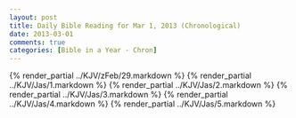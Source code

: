```yaml
---
layout: post
title: Daily Bible Reading for Mar 1, 2013 (Chronological)
date: 2013-03-01
comments: true
categories: [Bible in a Year - Chron]
---
```

{% render_partial ../KJV/zFeb/29.markdown %}
{% render_partial ../KJV/Jas/1.markdown %}
{% render_partial ../KJV/Jas/2.markdown %}
{% render_partial ../KJV/Jas/3.markdown %}
{% render_partial ../KJV/Jas/4.markdown %}
{% render_partial ../KJV/Jas/5.markdown %}
